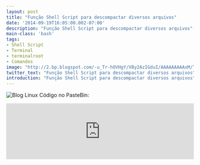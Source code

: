 ```yaml
---
layout: post
title: "Função Shell Script para descompactar diversos arquivos"
date: '2014-09-19T16:05:00.002-07:00'
description: "Função Shell Script para descompactar diversos arquivos"
main-class: 'bash'
tags:
- Shell Script
- Terminal
- terminalroot
- Comandos
image: "http://2.bp.blogspot.com/-u_Tr-hOVHgY/VBy2AzIGduI/AAAAAAAAAxM/T4sU7lj-Uhs/s72-c/targz.jpg"
twitter_text: "Função Shell Script para descompactar diversos arquivos"
introduction: "Função Shell Script para descompactar diversos arquivos"
---
```

![Blog Linux](http://2.bp.blogspot.com/-u_Tr-hOVHgY/VBy2AzIGduI/AAAAAAAAAxM/T4sU7lj-Uhs/s1600/targz.jpg "Blog Linux")
Código no PasteBin:
<iframe src="http://pastebin.com/raw/BbAQJ108" style="border:none;width:100%;"><iframe> 
Código no Blog:
#!/bin/bash
# --------------------------------------
#
# extrair
#
# Função Shell Script para descompactar diversos arquivos
#
# Uso: extrair ."
#
#
# Autor: Marcos Oliveira , www.terminalroot.com.br
# Desde: Sex 19 Set 2014 18:52:16 BRT 
# Licença: GPL
# --------------------------------------
function extrair {
if [ -n "$1" ]; then
 if [ -f $1 ] ; then
 case $1 in
 *.tar.bz2) tar xvjf $1 ;;
 *.tar.gz) tar xvzf $1 ;;
 *.tar.xz) tar xvJf $1 ;;
 *.lzma) unlzma $1 ;;
 *.bz2) bunzip2 $1 ;;
 *.rar) rar x $1   ;;
 *.gz) gunzip $1 ;;
 *.tar) tar xvf $1 ;;
 *.tbz2) tar xvjf $1 ;;
 *.tgz) tar xvzf $1 ;;
 *.zip) unzip $1 ;;
 *.Z) uncompress $1 ;;
 *.7z) 7z x $1 ;;
 *.xz) unxz $1 ;;
 *.exe) cabextract $1 ;;
 *) echo "Extensão desconhecida." ;;
 esac
 else
 echo "$1 - Arquivo não existe!"
 fi
fi
}
extrair $1
